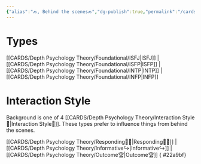 ```yaml
---
{"alias":"🔙, Behind the scenes🔙","dg-publish":true,"permalink":"/cards/depth-psychology-theory/background/","dgPassFrontmatter":true,"noteIcon":"1","created":"2023-01-12T15:17:41.487+01:00","updated":"2023-04-27T21:48:15.073+02:00"}
---
```



# Types
[[CARDS/Depth Psychology Theory/Foundational/ISFJ\|ISFJ]] | [[CARDS/Depth Psychology Theory/Foundational/ISFP\|ISFP]] | [[CARDS/Depth Psychology Theory/Foundational/INTP\|INTP]] | [[CARDS/Depth Psychology Theory/Foundational/INFP\|INFP]]

# Interaction Style

Background is one of 4 [[CARDS/Depth Psychology Theory/Interaction Style💬\|Interaction Style💬]]. These types prefer to influence things from behind the scenes. 

[[CARDS/Depth Psychology Theory/Responding🧘‍♂️\|Responding🧘‍♂️]] | [[CARDS/Depth Psychology Theory/Informative↪️\|Informative↪️]] | [[CARDS/Depth Psychology Theory/Outcome🏆\|Outcome🏆]]
{ #22a9bf}


